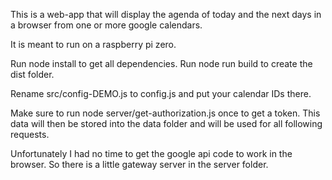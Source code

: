 This is a web-app that will display the agenda of today and the next days in a browser from one or more google calendars.

It is meant to run on a raspberry pi zero.

Run node install to get all dependencies.
Run node run build to create the dist folder.

Rename src/config-DEMO.js to config.js and put your calendar IDs there.

Make sure to run node server/get-authorization.js once to get a token. This data will then be stored into the data folder and will be used for all following requests.

Unfortunately I had no time to get the google api code to work in the browser. So there is a little gateway server in the server folder.

